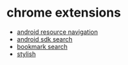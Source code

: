 #  chrome extensions
- [android resource navigation](https://chrome.google.com/webstore/detail/android-resource-navigato/agoomkionjjbejegcejiefodgbckeebo?hl=en)
- [android sdk search](https://chrome.google.com/webstore/detail/android-sdk-search/hgcbffeicehlpmgmnhnkjbjoldkfhoin?hl=en)
- [bookmark search](https://chrome.google.com/webstore/detail/bookmark-search/hhmokalkpaiacdofbcddkogifepbaijk?hl=en)
- [stylish](https://chrome.google.com/webstore/detail/stylish/fjnbnpbmkenffdnngjfgmeleoegfcffe?hl=en)
